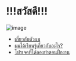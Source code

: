 # !!!สวัสดี!!!

![image](C:\Git\Bie-persona-iluminada.github.io\img)

+ [เกี่ยวกับตัวผม](aboutme)
+ [ผมได้เรียนรู้เกี่ยวกับอะไร?](learn)
+ [โปรเจคที่ได้ลองทำตอนฝืกงาน](Tict-Tac-Toe)
